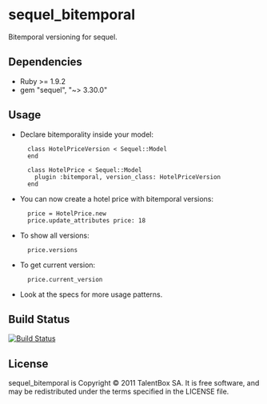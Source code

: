 sequel_bitemporal
=================

Bitemporal versioning for sequel.

Dependencies
------------

* Ruby >= 1.9.2
* gem "sequel", "~> 3.30.0"

Usage
-----

* Declare bitemporality inside your model:

        class HotelPriceVersion < Sequel::Model
        end

        class HotelPrice < Sequel::Model
          plugin :bitemporal, version_class: HotelPriceVersion
        end

* You can now create a hotel price with bitemporal versions:

        price = HotelPrice.new
        price.update_attributes price: 18

* To show all versions:

        price.versions

* To get current version:

        price.current_version

* Look at the specs for more usage patterns.

Build Status
------------

[![Build Status](https://travis-ci.org/TalentBox/sequel_bitemporal.png?branch=master)](https://travis-ci.org/TalentBox/sequel_bitemporal)

License
-------

sequel_bitemporal is Copyright © 2011 TalentBox SA. It is free software, and may be redistributed under the terms specified in the LICENSE file.
